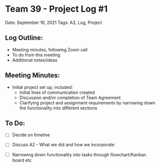 # Team 39 - Project Log #1

Date: September 16, 2021
Tags: A3, Log, Project

## Log Outline:

- Meeting minutes, following Zoom call
- To do from this meeting
- Additional notes/ideas

## Meeting Minutes:

- Initial project set up; included:
    - Initial lines of communication created
    - Discussion and/or completion of Team Agreement
    - Clarifying project and assignment requirements by narrowing down the functionality into different sections

## To Do:

- [ ]  Decide on timeline
- [ ]  Discuss A2 - What we did and how we incorporate
- [ ]  Narrowing down functionality into tasks through flowchart/Kanban board etc

